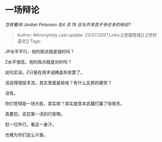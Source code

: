 # 一场辩论
*怎样看待 Jordan Peterson 在4 月 19 日与齐泽克于多伦多的辩论?*

> Author: #Anonymity
> Last update: *23/07/2021*
> Links:[[逻辑思维]] [[学好语文]]
> Tags:

JP水平不行，他的观点就是错的吗？

Z水平很高，他的观点就是对的吗？

说句实话，Z只是在用术语掩盖失败罢了。

话说得很技术流，其实里面是些啥？有什么实质的硬货？

没有。

你们觉得是一场大胜，其实呢？其实是宫本武藏打赢了徐晓东。

真要怼，去怼第一流的行家啊。

怼一位外行，看这一身汗。

也难为你们这么兴奋。
